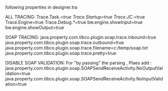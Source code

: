 following properties in designer.tra

ALL TRACING:
Trace.Task.*=true
Trace.Startup=true
Trace.JC.*=true
Trace.Engine=true
Trace.Debug.*=true
bw.engine.showInput=true
bw.engine.showOutput=true

SOAP TRACING:
java.property.com.tibco.plugin.soap.trace.inbound=true
java.property.com.tibco.plugin.soap.trace.outbound=true
java.property.com.tibco.plugin.soap.trace.filename=c:/temp/soap.txt
java.property.com.tibco.plugin.soap.trace.pretty=true

DISABLE SOAP VALIDATION:
For "by passing" the parsing , Plaes add :
java.property.com.tibco.plugin.soap.SOAPSendReceiveActivity.NoOutputValidation=true
java.property.com.tibco.plugin.soap.SOAPSendReceiveActivity.NoInputValidation=true


